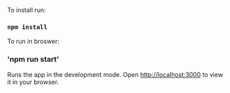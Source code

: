 

To install run:

### `npm install`

To run in broswer:

### 'npm run start'

Runs the app in the development mode.
Open [http://localhost:3000](http://localhost:3000) to view it in your browser.


